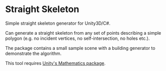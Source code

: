 # Straight Skeleton
Simple straight skeleton generator for Unity3D/C#.

Can generate a straight skeleton from any set of points describing a simple polygon (e.g. no incident vertices, no self-intersection, no holes etc.).

The package contains a small sample scene with a building generator to demonstrate the algorithm.

This tool requires [Unity's Mathematics package](https://docs.unity3d.com/Packages/com.unity.mathematics@1.0/manual/index.html).